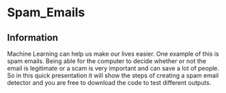 # Spam_Emails

## Information

Machine Learning can help us make our lives easier. One example of this is spam emails. 
Being able for the computer to decide whether or not the email is legitimate or 
a scam is very important and can save a lot of people. So in this quick presentation it will 
show the steps of creating a spam email detector and you are free to download the code to test 
different outputs. 
